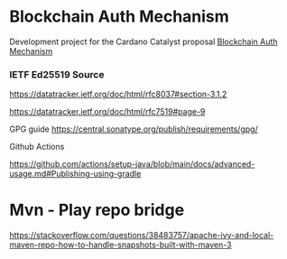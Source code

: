 # Blockchain Auth Mechanism

Development project for the Cardano Catalyst proposal [Blockchain Auth Mechanism](https://cardano.ideascale.com/a/dtd/Blockchain-Authentication-Mechanism/352005-48088)


### IETF Ed25519 Source

https://datatracker.ietf.org/doc/html/rfc8037#section-3.1.2

https://datatracker.ietf.org/doc/html/rfc7519#page-9


GPG guide
https://central.sonatype.org/publish/requirements/gpg/

Github Actions

https://github.com/actions/setup-java/blob/main/docs/advanced-usage.md#Publishing-using-gradle

# Mvn - Play repo bridge
https://stackoverflow.com/questions/38483757/apache-ivy-and-local-maven-repo-how-to-handle-snapshots-built-with-maven-3
